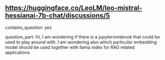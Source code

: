 ## https://huggingface.co/LeoLM/leo-mistral-hessianai-7b-chat/discussions/5

contains_question: yes

question_part: Hi, I am wondering if there is a jupyternotebook that could be used to play around with. I am wondering also which particular embedding model should be used together with llama index for RAG related applications